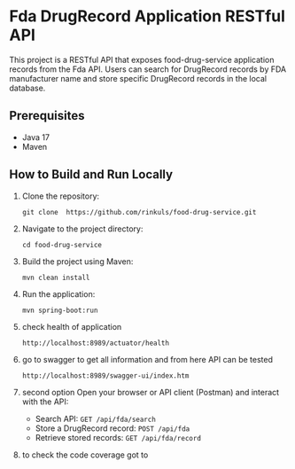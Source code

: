 # Fda DrugRecord Application RESTful API

This project is a RESTful API that exposes food-drug-service application records from the Fda API. Users can search for DrugRecord
records by FDA manufacturer name and store specific DrugRecord records in the local database.

## Prerequisites

- Java 17
- Maven

## How to Build and Run Locally

1. Clone the repository:
    ```
    git clone  https://github.com/rinkuls/food-drug-service.git
    ```

2. Navigate to the project directory:
    ```
    cd food-drug-service
    ```

3. Build the project using Maven:
    ```
    mvn clean install
    ```

4. Run the application:
    ```
    mvn spring-boot:run
    ```

5. check health of application
    ```
    http://localhost:8989/actuator/health
    ```

6. go to swagger to get all information and from here API can be tested
    ```
    http://localhost:8989/swagger-ui/index.htm
    ```
7. second option Open your browser or API client (Postman) and interact with the API:

    - Search API: `GET /api/fda/search`
    - Store a DrugRecord record: `POST /api/fda`
    - Retrieve stored records: `GET /api/fda/record`
   
8. to check the code coverage got to
   
    ```food-drug-service/target/site/jacoco/index.html